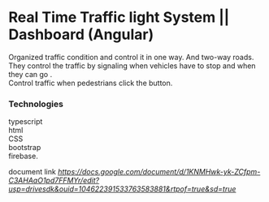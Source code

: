 # Real Time Traffic light System || Dashboard (Angular)

 Organized traffic condition and control it in one way. And two-way roads. <br>
 They control the traffic by signaling when vehicles have to stop and when they can go .<br>
 Control traffic when pedestrians click the button. <br>

 <h3>Technologies </h3>
     typescript <br> html  <br> CSS  <br> bootstrap  <br> firebase.<br>

document link *https://docs.google.com/document/d/1KNMHwk-yk-ZCfpm-C3AHAaO1pd7FFMYr/edit?usp=drivesdk&ouid=104622391533763583881&rtpof=true&sd=true*
